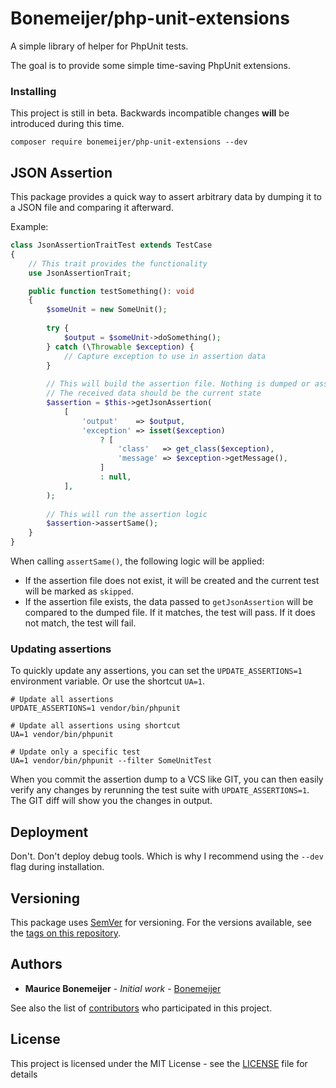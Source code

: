 # Bonemeijer/php-unit-extensions

A simple library of helper for PhpUnit tests.

The goal is to provide some simple time-saving PhpUnit extensions.

### Installing

This project is still in beta. Backwards incompatible changes **will** be introduced during this time.

```
composer require bonemeijer/php-unit-extensions --dev
```

## JSON Assertion

This package provides a quick way to assert arbitrary data by dumping it to a JSON file and comparing it afterward.

Example:

```php
class JsonAssertionTraitTest extends TestCase
{
    // This trait provides the functionality
    use JsonAssertionTrait;

    public function testSomething(): void
    {
        $someUnit = new SomeUnit();
        
        try {
            $output = $someUnit->doSomething();
        } catch (\Throwable $exception) {
            // Capture exception to use in assertion data
        }
            
        // This will build the assertion file. Nothing is dumped or asserted yet.
        // The received data should be the current state
        $assertion = $this->getJsonAssertion(
            [
                'output'    => $output,
                'exception' => isset($exception)
                    ? [
                        'class'   => get_class($exception),
                        'message' => $exception->getMessage(),
                    ]
                    : null,
            ],
        );
        
        // This will run the assertion logic
        $assertion->assertSame();
    }
}
```

When calling `assertSame()`, the following logic will be applied:

- If the assertion file does not exist, it will be created and the current test will be marked as `skipped`.
- If the assertion file exists, the data passed to `getJsonAssertion` will be compared to the dumped file. If it
  matches, the test will pass. If it does not match, the test will fail.

### Updating assertions

To quickly update any assertions, you can set the `UPDATE_ASSERTIONS=1` environment variable. Or use the shortcut
`UA=1`.

```shell
# Update all assertions
UPDATE_ASSERTIONS=1 vendor/bin/phpunit

# Update all assertions using shortcut
UA=1 vendor/bin/phpunit 

# Update only a specific test
UA=1 vendor/bin/phpunit --filter SomeUnitTest
```

When you commit the assertion dump to a VCS like GIT, you can then easily verify any changes by rerunning
the test suite with `UPDATE_ASSERTIONS=1`. The GIT diff will show you the changes in output.

## Deployment

Don't. Don't deploy debug tools. Which is why I recommend using the `--dev` flag during installation.

## Versioning

This package uses [SemVer](http://semver.org/) for versioning. For the versions available, see the
[tags on this repository](https://github.com/Bonemeijer/php-unit-extensions/tags).

## Authors

* **Maurice Bonemeijer** - *Initial work* - [Bonemeijer](https://github.com/Bonemeijer)

See also the list of [contributors](https://github.com/Bonemeijer/php-unit-extensions/contributors) who participated in
this
project.

## License

This project is licensed under the MIT License - see the [LICENSE](LICENSE) file for details

